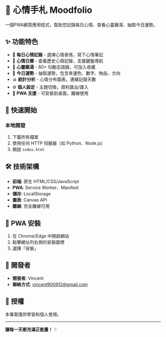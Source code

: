 # 📝 心情手札 Moodfolio

一個PWA網頁應用程式，幫助您記錄每日心情、查看心靈雞湯、抽取今日運勢。

## ✨ 功能特色

- 🌟 **每日心情記錄** - 選擇心情表情，寫下心情筆記
- 📅 **心情日曆** - 查看歷史心情記錄，支援鍵盤導航
- 💝 **心靈雞湯** - 80+ 句勵志語錄，可加入收藏
- 🔮 **今日運勢** - 抽取運勢，包含幸運色、數字、物品、方向
- 📊 **統計分析** - 心情分布圖表，連續記錄天數
- ⚙️ **個人設定** - 主題切換，資料匯出/匯入
- 📱 **PWA 支援** - 可安裝到桌面，離線使用

## 🚀 快速開始

### 本地開發
1. 下載所有檔案
2. 使用任何 HTTP 伺服器（如 Python、Node.js）
3. 開啟 `index.html`

## 🛠️ 技術架構

- **前端**: 原生 HTML/CSS/JavaScript
- **PWA**: Service Worker、Manifest
- **儲存**: LocalStorage
- **圖表**: Canvas API
- **離線**: 完全離線可用

## 📱 PWA 安裝

1. 在 Chrome/Edge 中開啟網站
2. 點擊網址列右側的安裝圖標
3. 選擇「安裝」

## 🔧 開發者

- **開發者**: Vincent
- **聯絡方式**: vincent900912@gmail.com

## 📄 授權

本專案僅供學習和個人使用。

---

**讓每一天都充滿正能量！** ✨
